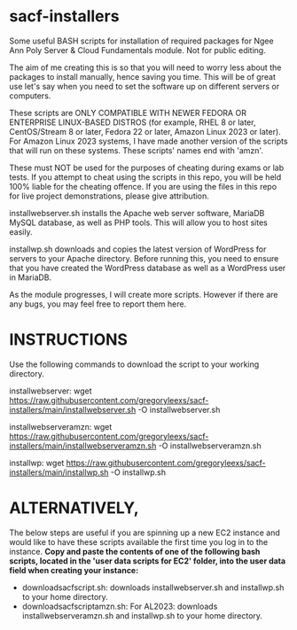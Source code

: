 # sacf-installers
Some useful BASH scripts for installation of required packages for Ngee Ann Poly Server &amp; Cloud Fundamentals module. Not for public editing.

The aim of me creating this is so that you will need to worry less about the packages to install manually, hence saving you time. This will be of great use let's say when you need to set the software up on different servers or computers.

These scripts are ONLY COMPATIBLE WITH NEWER FEDORA OR ENTERPRISE LINUX-BASED DISTROS (for example, RHEL 8 or later, CentOS/Stream 8 or later, Fedora 22 or later, Amazon Linux 2023 or later). For Amazon Linux 2023 systems, I have made another version of the scripts that will run on these systems. These scripts' names end with 'amzn'.

These must NOT be used for the purposes of cheating during exams or lab tests. If you attempt to cheat using the scripts in this repo, you will be held 100% liable for the cheating offence. If you are using the files in this repo for live project demonstrations, please give attribution.

installwebserver.sh installs the Apache web server software, MariaDB MySQL database, as well as PHP tools. This will allow you to host sites easily.

installwp.sh downloads and copies the latest version of WordPress for servers to your Apache directory. Before running this, you need to ensure that you have created the WordPress database as well as a WordPress user in MariaDB.

As the module progresses, I will create more scripts. However if there are any bugs, you may feel free to report them here.

# INSTRUCTIONS
Use the following commands to download the script to your working directory.

installwebserver: wget https://raw.githubusercontent.com/gregoryleexs/sacf-installers/main/installwebserver.sh -O installwebserver.sh

installwebserveramzn: wget https://raw.githubusercontent.com/gregoryleexs/sacf-installers/main/installwebserveramzn.sh -O installwebserveramzn.sh

installwp: wget https://raw.githubusercontent.com/gregoryleexs/sacf-installers/main/installwp.sh -O installwp.sh

# ALTERNATIVELY,
The below steps are useful if you are spinning up a new EC2 instance and would like to have these scripts available the first time you log in to the instance.
**Copy and paste the contents of one of the following bash scripts, located in the 'user data scripts for EC2' folder, into the user data field when creating your instance:**
- downloadsacfscript.sh: downloads installwebserver.sh and installwp.sh to your home directory.
- downloadsacfscriptamzn.sh: For AL2023: downloads installwebserveramzn.sh and installwp.sh to your home directory.
